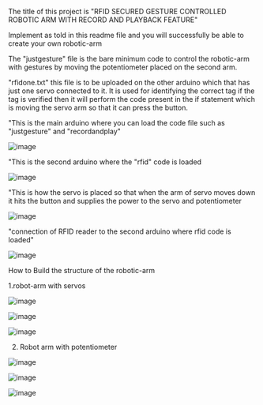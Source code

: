 The title of this project is "RFID SECURED GESTURE CONTROLLED ROBOTIC ARM WITH RECORD AND PLAYBACK FEATURE"

Implement as told in this readme file and you will successfully be able to create your own robotic-arm

The "justgesture" file is the bare minimum code to control the robotic-arm with gestures by moving the potentiometer placed on the second arm.

"rfidone.txt" this file is to be uploaded on the other arduino which that has just one servo connected to it. It is used for identifying the correct tag if the tag is verified then it will perform the code present in the if statement which is moving the servo arm so that it can press the button.

"This is the main arduino where you can load the code file such as "justgesture" and "recordandplay"

![image](https://user-images.githubusercontent.com/121758341/232397852-9cb7af0b-c635-417b-aa0a-421a6e8d795d.png)

"This is the second arduino where the "rfid" code is loaded 

![image](https://user-images.githubusercontent.com/121758341/232398011-799b831e-cbf4-4bdb-b675-784cd92a368c.png)

"This is how the servo is placed so that when the arm of servo moves down it hits the button and supplies the power to the servo and potentiometer

![image](https://user-images.githubusercontent.com/121758341/232401842-f7e4bfd3-e6ee-4e05-813e-a1eaffc7d643.png)

"connection of RFID reader to the second arduino where rfid code is loaded"

![image](https://user-images.githubusercontent.com/121758341/232398744-47005545-0734-49e7-9fbe-274ebb06269d.png)

How to Build the structure of the robotic-arm

1.robot-arm with servos

![image](https://user-images.githubusercontent.com/121758341/232407088-8523ddff-7cab-4b90-ac30-bb02bb39da18.png)

![image](https://user-images.githubusercontent.com/121758341/232407040-80d61d89-2bdf-45e4-9673-27eaa44118db.png)

![image](https://user-images.githubusercontent.com/121758341/232406996-4f71405c-5ad0-4875-826e-a9d86586a861.png)

2. Robot arm with potentiometer

![image](https://user-images.githubusercontent.com/121758341/232407254-6eca5893-14b4-410b-b140-1a6b7308d43a.png)

![image](https://user-images.githubusercontent.com/121758341/232407293-e4f8817d-14e2-43e1-bcbc-18888f1538ca.png)

![image](https://user-images.githubusercontent.com/121758341/232407326-41cad743-8acc-4dcc-ad76-27748fa2df55.png)
